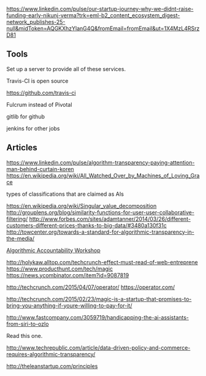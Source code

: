 
<!--
-->

https://www.linkedin.com/pulse/our-startup-journey-why-we-didnt-raise-funding-early-nikunj-verma?trk=eml-b2_content_ecosystem_digest-network_publishes-25-null&midToken=AQGKXhzYlanG4Q&fromEmail=fromEmail&ut=1X4MzL4RSrzD81


Tools
------

Set up a server to provide all of these services.

Travis-CI is open source

https://github.com/travis-ci

Fulcrum instead of Pivotal

gitlib for github

jenkins for other jobs

Articles
--------

https://www.linkedin.com/pulse/algorithm-transparency-paying-attention-man-behind-curtain-koren
https://en.wikipedia.org/wiki/All_Watched_Over_by_Machines_of_Loving_Grace

types of classifications that are claimed as AIs

https://en.wikipedia.org/wiki/Singular_value_decomposition
http://grouplens.org/blog/similarity-functions-for-user-user-collaborative-filtering/
http://www.forbes.com/sites/adamtanner/2014/03/26/different-customers-different-prices-thanks-to-big-data/#3480a130f31c
http://towcenter.org/towards-a-standard-for-algorithmic-transparency-in-the-media/

[Algorithmic Accountability Workshop]( https://vimeo.com/125622175 )


http://holykaw.alltop.com/techcrunch-effect-must-read-of-web-entreprene
https://www.producthunt.com/tech/magic
https://news.ycombinator.com/item?id=9087819

http://techcrunch.com/2015/04/07/operator/
https://operator.com/

http://techcrunch.com/2015/02/23/magic-is-a-startup-that-promises-to-bring-you-anything-if-youre-willing-to-pay-for-it/

http://www.fastcompany.com/3059719/handicapping-the-ai-assistants-from-siri-to-ozlo

Read this one.

http://www.techrepublic.com/article/data-driven-policy-and-commerce-requires-algorithmic-transparency/

http://theleanstartup.com/principles


<!-- vim: set autoindent expandtab sw=4 syntax=markdown: -->
